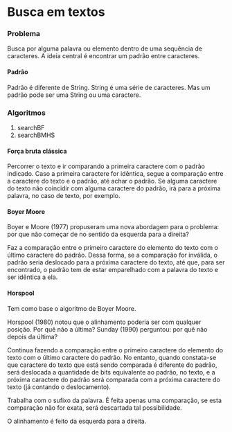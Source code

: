 # Busca em textos

### Problema

Busca por alguma palavra ou elemento dentro de uma sequência de caracteres. A ideia central é encontrar um padrão entre caracteres.

#### Padrão

Padrão é diferente de String. String é uma série de caracteres. Mas um padrão pode ser uma String ou uma caractere. 

### Algoritmos
1. searchBF
2. searchBMHS
#### Força bruta clássica

Percorrer o texto e ir comparando a primeira caractere com o padrão indicado. Caso a primeira caractere for idêntica, segue a comparação entre a caractere do texto e o padrão, até achar o padrão. Se alguma caractere do texto não coincidir com alguma caractere do padrão, irá para a próxima palavra, no caso de texto, por exemplo.

#### Boyer Moore

Boyer e Moore (1977) propuseram uma nova abordagem para o problema: por que não começar de no sentido da esquerda para a direita? 

Faz a comparação entre o primeiro caractere do elemento do texto com o último caractere do padrão. Dessa forma, se a comparação for inválida, o padrão seria deslocado para a próxima caractere do texto, até que, para ser encontrado, o padrão tem de estar emparelhado com a palavra do texto e ser idêntica a ela. 

#### Horspool

Tem como base o algoritmo de Boyer Moore.

Horspool (1980) notou que o alinhamento poderia ser com qualquer posição. Por quê não a última? Sunday (1990) perguntou: por quê não depois da última?

Continua fazendo a comparação entre o primeiro caractere do elemento do texto com o último caractere do padrão. No entanto, quando constata-se que caractere do texto que está sendo comparada é diferente do padrão, será deslocada a quantidade de bits equivalente ao padrão, no  texto, e a próxima caractere do padrão será comparada com a próxima caractere do texto (já contando o deslocamento).

Trabalha com o sufixo da palavra. É feita apenas uma comparação, se esta comparação não for exata, será descartada tal possibilidade.

O alinhamento é feito da esquerda para a direita.

